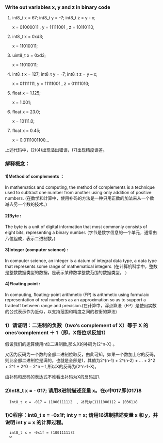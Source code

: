 ### Write out variables x, y and z in binary code
1) int8_t x = 67; int8_t y = -7; int8_t z = y - x;

      x = 01000011 , y = 11111001 , z = 10110110;
      
2) int8_t x = 0xd3;
      
      x = 11010011;
      
3) uint8_t x = 0xd3;

      x = 11010011;
      
4) int8_t x = 127; int8_t y = -7; int8_t z = y – x;

      x = 01111111, y = 11111001 , z = 01111010;

5) float x = 1.125;

      x = 1.001;

6) float x = 23.0;

      x = 10111.0;

7) float x = 0.45;
 
      x = 0.0111001100...
      
上述代码中，(2)(4)出现溢出错误，(7)出现精度误差。

### 解释概念：

#### 1)Method of complements ：

In mathematics and computing, the method of complements is a technique used to subtract one number from another using only addition of positive numbers. (在数学和计算中，使用补码的方法是一种只用正数的加法来从一个数减去另一个数的技术。)

#### 2)Byte :

The byte is a unit of digital information that most commonly consists of eight bits, representing a binary number. (字节是数字信息的一个单元，通常由八位组成，表示二进制数。)

#### 3)Integer (computer science) :

In computer science, an integer is a datum of integral data type, a data type that represents some range of mathematical integers. (在计算机科学中，整数是整数数据类型的数据，是表示某种数学整数范围的数据类型。 )

#### 4)Floating point :

In computing, floating-point arithmetic (FP) is arithmetic using formulaic representation of real numbers as an approximation so as to support a tradeoff between range and precision.(在计算中，浮点算法（FP）是使用实数的公式表示作为近似，以支持范围和精度之间的权衡的算法)

### 1）请证明：二进制的负数（two‘s complement of X）等于 X 的 ones’complement ＋ 1（即，X每位求反加1）

假设我们的运算使用n位二进制数,那么X的补码为(2^n-X) 。

又因为反码为一个数的全部二进制位取反，由此可知，如果一个数加上它的反码，则此全部二进制位是满的，也就是全部是1，其值为2^(n-1) + 2^(n-2) + … + 2^2 + 2^1 + 2^0 = 2^n – 1,所以X的反码为(2^n-1-X)。

由补码和反码的表达式不难看出补码为X的反码加1.    

### 2)Int8_t x = - 017; 请用8进制描述变量 x。在c中017即(017)8 

      Int8_t x = -017 = (10001111)2  , 补码为(11110001)2 = (0361)8
      
### 1)C程序：int8_t x = -0x1f; int y = x; 请用16进制描述变量 x 和 y，并说明 int y = x 的计算过程。

      int8_t x = -0x1f = (10011111)2            
      w





















